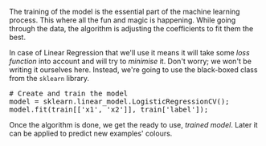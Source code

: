 The training of the model is the essential part of the machine learning process. This where all the fun and magic is happening. While going through the data, the algorithm is adjusting the coefficients to fit them the best.

In case of Linear Regression that we'll use it means it will take some _loss function_ into account and will try to _minimise_ it. Don't worry; we won't be writing it ourselves here. Instead, we're going to use the black-boxed class from the `sklearn` library.

<pre class="file" data-filename="classification.py" data-target="append">
# Create and train the model
model = sklearn.linear_model.LogisticRegressionCV();
model.fit(train[['x1', 'x2']], train['label']);
</pre>

Once the algorithm is done, we get the ready to use, _trained model_. Later it can be applied to predict new examples' colours.

